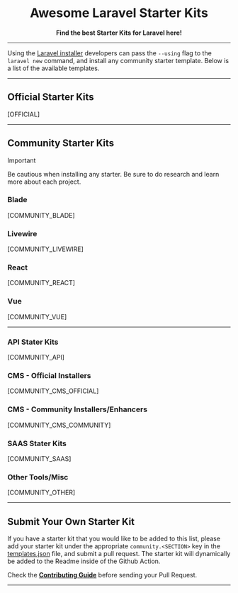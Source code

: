 <div align="center">
    <p>
        <h1>Awesome Laravel Starter Kits</h1>
        <strong>Find the best Starter Kits for Laravel here!</strong>
    </p>
    <!--<img src="./art/screenshot.png" alt="laravel new screenshot" width="100%" height="auto" />-->
</div>

---

Using the [Laravel installer](https://laravel.com/docs/installation#installing-php) developers can pass the `--using` flag to the `laravel new` command, and install any community starter template. Below is a list of the available templates.

---

## Official Starter Kits

[OFFICIAL]

---

## Community Starter Kits

> [!IMPORTANT]
> Be cautious when installing any starter. Be sure to do research and learn more about each project.

### Blade
[COMMUNITY_BLADE]

### Livewire
[COMMUNITY_LIVEWIRE]

### React
[COMMUNITY_REACT]

### Vue
[COMMUNITY_VUE]

---

### API Stater Kits
[COMMUNITY_API]

### CMS - Official Installers
[COMMUNITY_CMS_OFFICIAL]

### CMS - Community Installers/Enhancers
[COMMUNITY_CMS_COMMUNITY]

### SAAS Stater Kits
[COMMUNITY_SAAS]

### Other Tools/Misc
[COMMUNITY_OTHER]

---

## Submit Your Own Starter Kit

If you have a starter kit that you would like to be added to this list, please add your starter kit under the appropriate `community.<SECTION>` key in the [templates.json](templates.json) file, and submit a pull request.
The starter kit will dynamically be added to the Readme inside of the Github Action.

Check the **[Contributing Guide](CONTRIBUTING.md)** before sending your Pull Request.

---
